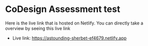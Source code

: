 # CoDesign Assessment test

Here is the live link that is hosted on Netlify. You can directly take a overview by seeing this live link
- Live link: https://astounding-sherbet-ef4679.netlify.app
